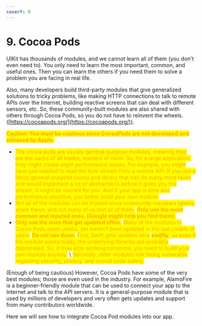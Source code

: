 ```yaml
---
coverY: 0
---
```


# 9. Cocoa Pods

UIKit has thousands of modules, and we cannot learn all of them (you don't even need to). You only need to learn the most important, common, and useful ones. Then you can learn the others if you need them to solve a problem you are facing in real life.

Also, many developers build third-party modules that give generalized solutions to tricky problems, like making HTTP connections to talk to remote APIs over the Internet, building reactive screens that can deal with different sensors, etc. So, these community-built modules are also shared with others through Cocoa Pods, so you do not have to reinvent the wheels. ([https://cocoapods.org/](https://cocoapods.org/)).

<mark style="color:orange;">**Caution: You must be cautious since CocoaPods are not developed and released by Apple.**</mark>

* <mark style="color:orange;">The cocoa pods are usually general-purpose modules, meaning they are the Jacks of all trades, masters of none. So, for a large application, they might create slight performance issues. For example, you might have just needed to read the byte stream from a remote API. If you use a fancy general-purpose cocoa pod library that can do many more tasks and would implement a lot of abstractions before it gives you the stream, it might be overkill for you. And if your app is time and performance sensitive, you better build your own module.</mark>
* <mark style="color:orange;">Not all of the modules can be trusted since community members openly share these, and not many of us test all of them.</mark> <mark style="color:orange;">**Only use the most common and reputed ones. (Google might help you find them).**</mark>
* <mark style="color:orange;">**Only use the ones that get updated often.**</mark> <mark style="color:orange;">Many of the modules in Cocoa Pods seem useful, yet weren't been updated in the last couple of years.</mark> <mark style="color:orange;">**Do not use them.**</mark> <mark style="color:orange;">First, Swift gets updates very</mark> _<mark style="color:orange;">**swiftly**</mark>_<mark style="color:orange;">, so even if the module works today, the underlying libraries are probably deprecated. So, if they stop working tomorrow, you need to build your own module anyway.</mark> \ <mark style="color:orange;">Secondly, older modules risk being vulnerable regarding security, privacy, and overall code safety.</mark>

(Enough of being cautious) However, Cocoa Pods have some of the very best modules; those are even used in the industry. For example, AlamoFire is a beginner-friendly module that can be used to connect your app to the Internet and talk to the API servers. It is a general-purpose module that is used by millions of developers and very often gets updates and support from many contributors worldwide.

Here we will see how to integrate Cocoa Pod modules into our app.
